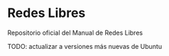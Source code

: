 # Redes Libres

Repositorio oficial del Manual de Redes Libres

TODO: actualizar a versiones más nuevas de Ubuntu
